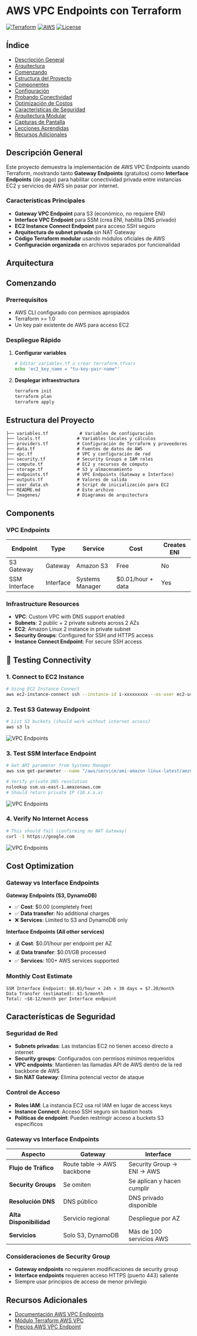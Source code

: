 # AWS VPC Endpoints con Terraform

[![Terraform](https://img.shields.io/badge/Terraform-1.0+-623CE4?logo=terraform&logoColor=white)](https://terraform.io)
[![AWS](https://img.shields.io/badge/AWS-Cloud-FF9900?logo=amazonaws&logoColor=white)](https://aws.amazon.com)
[![License](https://img.shields.io/badge/License-MIT-blue.svg)](LICENSE)

## Índice

- [Descripción General](#descripción-general)
- [Arquitectura](#arquitectura)
- [Comenzando](#comenzando)
- [Estructura del Proyecto](#estructura-del-proyecto)
- [Componentes](#componentes)
- [Configuración](#configuración)
- [Probando Conectividad](#probando-conectividad)
- [Optimización de Costos](#optimización-de-costos)
- [Características de Seguridad](#características-de-seguridad)
- [Arquitectura Modular](#arquitectura-modular)
- [Capturas de Pantalla](#capturas-de-pantalla)
- [Lecciones Aprendidas](#lecciones-aprendidas)
- [Recursos Adicionales](#recursos-adicionales)


## Descripción General

Este proyecto demuestra la implementación de AWS VPC Endpoints usando Terraform, mostrando tanto **Gateway Endpoints** (gratuitos) como **Interface Endpoints** (de pago) para habilitar conectividad privada entre instancias EC2 y servicios de AWS sin pasar por internet.

### Características Principales

- **Gateway VPC Endpoint** para S3 (económico, no requiere ENI)
- **Interface VPC Endpoint** para SSM (crea ENI, habilita DNS privado)
- **EC2 Instance Connect Endpoint** para acceso SSH seguro
- **Arquitectura de subnet privada** sin NAT Gateway
- **Código Terraform modular** usando módulos oficiales de AWS
- **Configuración organizada** en archivos separados por funcionalidad

## Arquitectura

## Comenzando

### Prerrequisitos

- AWS CLI configurado con permisos apropiados
- Terraform >= 1.0
- Un key pair existente de AWS para acceso EC2

### Despliegue Rápido

1. **Configurar variables**
   ```bash
   # Editar variables.tf o crear terraform.tfvars
   echo 'ec2_key_name = "tu-key-pair-name"'
   ```

2. **Desplegar infraestructura**
   ```bash
   terraform init
   terraform plan
   terraform apply
   ```

## Estructura del Proyecto

```
├── variables.tf            # Variables de configuración
├── locals.tf              # Variables locales y cálculos
├── providers.tf           # Configuración de Terraform y proveedores
├── data.tf                # Fuentes de datos de AWS
├── vpc.tf                 # VPC y configuración de red
├── security.tf            # Security Groups e IAM roles
├── compute.tf             # EC2 y recursos de cómputo
├── storage.tf             # S3 y almacenamiento
├── endpoints.tf           # VPC Endpoints (Gateway e Interface)
├── outputs.tf             # Valores de salida
├── user_data.sh           # Script de inicialización para EC2
├── README.md              # Este archivo
└── Imagenes/              # Diagramas de arquitectura

```

##  Components

### VPC Endpoints

| Endpoint | Type | Service | Cost | Creates ENI |
|----------|------|---------|------|------------|
| S3 Gateway | Gateway | Amazon S3 | Free | No |
| SSM Interface | Interface | Systems Manager | $0.01/hour + data | Yes |

### Infrastructure Resources

- **VPC**: Custom VPC with DNS support enabled
- **Subnets**: 2 public + 2 private subnets across 2 AZs
- **EC2**: Amazon Linux 2 instance in private subnet
- **Security Groups**: Configured for SSH and HTTPS access
- **Instance Connect Endpoint**: For secure SSH access

## 🧪 Testing Connectivity

### 1. Connect to EC2 Instance
```bash
# Using EC2 Instance Connect
aws ec2-instance-connect ssh --instance-id i-xxxxxxxxx --os-user ec2-user
```

### 2. Test S3 Gateway Endpoint
```bash
# List S3 buckets (should work without internet access)
aws s3 ls
```
![VPC Endpoints](screenshots/vpc-endpoints.png)

### 3. Test SSM Interface Endpoint
```bash
# Get AMI parameter from Systems Manager
aws ssm get-parameter --name "/aws/service/ami-amazon-linux-latest/amzn2-ami-hvm-x86_64-gp2"

# Verify private DNS resolution
nslookup ssm.us-east-1.amazonaws.com
# Should return private IP (10.x.x.x)
```
![VPC Endpoints](screenshots/vpc-endpoints.png)
### 4. Verify No Internet Access
```bash
# This should fail (confirming no NAT Gateway)
curl -I https://google.com
```
![VPC Endpoints](screenshots/vpc-endpoints.png)
##  Cost Optimization

### Gateway vs Interface Endpoints

**Gateway Endpoints (S3, DynamoDB)**
- ✅ **Cost**: $0.00 (completely free)
- ✅ **Data transfer**: No additional charges
- ❌ **Services**: Limited to S3 and DynamoDB only

**Interface Endpoints (All other services)**
- 💰 **Cost**: $0.01/hour per endpoint per AZ
- 💰 **Data transfer**: $0.01/GB processed
- ✅ **Services**: 100+ AWS services supported

### Monthly Cost Estimate
```
SSM Interface Endpoint: $0.01/hour × 24h × 30 days = $7.20/month
Data Transfer (estimated): $1-5/month
Total: ~$8-12/month per Interface endpoint
```

## Características de Seguridad

### Seguridad de Red
- **Subnets privadas**: Las instancias EC2 no tienen acceso directo a internet
- **Security groups**: Configurados con permisos mínimos requeridos
- **VPC endpoints**: Mantienen las llamadas API de AWS dentro de la red backbone de AWS
- **Sin NAT Gateway**: Elimina potencial vector de ataque

### Control de Acceso
- **Roles IAM**: La instancia EC2 usa rol IAM en lugar de access keys
- **Instance Connect**: Acceso SSH seguro sin bastion hosts
- **Políticas de endpoint**: Pueden restringir acceso a buckets S3 específicos

### Gateway vs Interface Endpoints

| Aspecto | Gateway | Interface |
|---------|---------|-----------|
| **Flujo de Tráfico** | Route table → AWS backbone | Security Group → ENI → AWS |
| **Security Groups** | Se omiten | Se aplican y hacen cumplir |
| **Resolución DNS** | DNS público | DNS privado disponible |
| **Alta Disponibilidad** | Servicio regional | Despliegue por AZ |
| **Servicios** | Solo S3, DynamoDB | Más de 100 servicios AWS |

### Consideraciones de Security Group

- **Gateway endpoints** no requieren modificaciones de security group
- **Interface endpoints** requieren acceso HTTPS (puerto 443) saliente
- Siempre usar principios de acceso de menor privilegio

## Recursos Adicionales

- [Documentación AWS VPC Endpoints](https://docs.aws.amazon.com/vpc/latest/privatelink/)
- [Módulo Terraform AWS VPC](https://registry.terraform.io/modules/terraform-aws-modules/vpc/aws/latest)
- [Precios AWS VPC Endpoint](https://aws.amazon.com/privatelink/pricing/)
